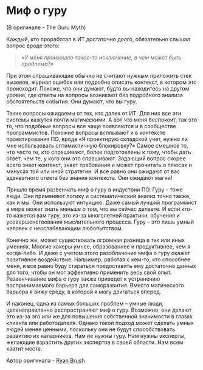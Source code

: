 # Миф о гуру
(В оригинале - The Guru Myth)

Каждый, кто проработал в ИТ достаточно долго, обязательно слышал вопрос вроде этого:
> *«У меня произошло такое-то исключение, в чем может быть проблема?»*

При этом спрашивающие обычно не считают нужным приложить стек вызовов, журнал ошибок или подробно описать контекст, в котором это происходит. Похоже, что они думают, будто вы находитесь на другом уровне, где ответы на вопросы возникают без подробного анализа обстоятельств события. Они думают, что вы гуру.

Такие вопросы ожидаемы от тех, кто далек от ИТ. Для них все эти системы кажутся почти магическими. А вот что меня беспокоит, так это то, что подобные вопросы все чаще появляются и в сообществе программистов. Похожие вопросы всплывают и в контексте проектирования ПО, вроде «Я проектирую складской учет, нужно ли мне использовать оптимистичную блокировку?» Самое смешное то, что часто те, кто спрашивают, более подготовлены к тому, чтобы дать ответ, чем те, у кого они это спрашивают. Задающий вопрос скорее всего знает контекст, знает требования и может прочитать о плюсах и минусах той или иной стратегии. И все равно они ожидают от вас адекватного ответа без знания контекста. Они ожидают магии!

Пришло время развенчать миф о гуру в индустрии ПО. Гуру – тоже люди. Они применяют логику и систематический анализ точно также, как и мы. Они используют интуицию. Даже самый лучший программист в мире может знать меньше о том, что вы сейчас делаете. И если кто-то кажется вам гуру, это из-за многолетней практики, обучения и усовершенствования мыслительного процесса. Гуру – это лишь умный человек с неослабевающим любопытством.

Конечно же, может существовать огромная разница в тех или иных умениях. Многие хакеры умнее, образованнее и продуктивнее, чем я когда-либо. И даже с учетом этого разоблачение мифа о гуру окажет позитивное воздействие. Например, работая с кем-то, кто способнее меня, я все равно буду стараться предоставить ему достаточно данных для того, чтобы он мог эффективно применить весь свой опыт. Развенчивание мифа о гуру также приведет к устранению воспринимаемого барьера для саморазвития. Вместо магического барьера я вижу среду, в которой я могу двигаться вперед.

И наконец, одна из самых больших проблем – умные люди, целенаправленно распространяют миф о гуру. Возможно, они делают это из-за эго или же для повышения собственной значимости в глазах клиента или работодателя. Однако такой подход может сделать умных людей менее ценными, поскольку они не будут способствовать развитию их напарников. Нам не нужны гуру. Нам нужны эксперты, желающие взрастить других экспертов в своей области. Нам всем хватит места.


Автор оригинала - [Ryan Brush](http://programmer.97things.oreilly.com/wiki/index.php/Ryan_Brush)